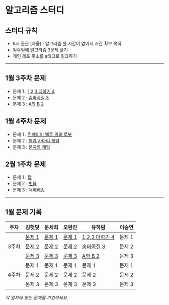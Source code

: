 # 알고리즘 스터디
## 스터디 규칙
- 8시 출근 (자율) : 알고리즘 풀 시간이 없어서 시간 확보 목적
- 일주일에 알고리즘 3문제 풀기
- 개인 레포 주소를 a태그로 링크하기

<hr>

## 1월 3주차 문제 
- 문제 1 : [1,2,3 더하기 4](https://www.acmicpc.net/problem/15989)
- 문제 2 : [숨바꼭질 3](https://www.acmicpc.net/problem/13549)
- 문제 3 : [A와 B 2](https://www.acmicpc.net/problem/12919)

## 1월 4주차 문제
- 문제 1 : [컨베이어 벨트 위의 로봇](https://www.acmicpc.net/problem/20055)
- 문제 2 : [뱀과 사다리 게임](https://www.acmicpc.net/problem/16928)
- 문제 3 : [문자열 게임](https://www.acmicpc.net/problem/20437)

## 2월 1주차 문제
- 문제 1 : [탑](https://www.acmicpc.net/problem/2493)
- 문제 2 : [빗물](https://www.acmicpc.net/problem/14719)
- 문제 3 : [택배배송](https://www.acmicpc.net/problem/5972)

<hr>

## 1월 문제 기록

<table>
  <thead>
    <tr>
      <th>주차</th>
      <th>김햇빛</th>
      <th>문세희</th>
      <th>오완진</th>
      <th>유하람</th>
      <th>이승연</th>
    </tr>
  </thead>
  <tbody>
      <tr>
      <td rowspan="3">3주차</td>
      <!-- 김햇빛 -->
      <td> <a href="https://github.com/woorively/baekjoon-TILs/tree/main/%EB%B0%B1%EC%A4%80/Gold/15989.%E2%80%851%EF%BC%8C%E2%80%852%EF%BC%8C%E2%80%853%E2%80%85%EB%8D%94%ED%95%98%EA%B8%B0%E2%80%854">문제 1</a></td>
      <!-- 문세희 -->
      <td><a href="https://github.com/ssafy08-study/aps-study/blob/main/%EB%AC%B8%EC%84%B8%ED%9D%AC/%EB%B0%B1%EC%A4%80/Gold/15989.%E2%80%851%EF%BC%8C%E2%80%852%EF%BC%8C%E2%80%853%E2%80%85%EB%8D%94%ED%95%98%EA%B8%B0%E2%80%854/1%EF%BC%8C%E2%80%852%EF%BC%8C%E2%80%853%E2%80%85%EB%8D%94%ED%95%98%EA%B8%B0%E2%80%854.java">문제 1</a></td>
      <!-- 오완진 -->
      <td><a href="https://github.com/ssafy-12-seoul-8/SWEET_POTATOES/tree/main/%EC%98%A4%EC%99%84%EC%A7%84/%EB%B0%B1%EC%A4%80/Gold/15989.%E2%80%851%EF%BC%8C%E2%80%852%EF%BC%8C%E2%80%853%E2%80%85%EB%8D%94%ED%95%98%EA%B8%B0%E2%80%854">문제 1</td>
      <!-- 유하람 -->
      <td><a href="유하람/백준/Gold/15989. 1， 2， 3 더하기 4">1,2,3 더하기 4</td>
      <!-- 이승연 -->
      <td>문제 1</td>
    </tr>
    <tr>
      <!-- 김햇빛 -->
      <td><a href="https://github.com/woorively/baekjoon-TILs/tree/main/%EB%B0%B1%EC%A4%80/Gold/13549.%E2%80%85%EC%88%A8%EB%B0%94%EA%BC%AD%EC%A7%88%E2%80%853">문제 2</a></td>
      <!-- 문세희 -->
      <td><a href="https://github.com/ssafy08-study/aps-study/blob/main/%EB%AC%B8%EC%84%B8%ED%9D%AC/%EB%B0%B1%EC%A4%80/Gold/13549.%E2%80%85%EC%88%A8%EB%B0%94%EA%BC%AD%EC%A7%88%E2%80%853/%EC%88%A8%EB%B0%94%EA%BC%AD%EC%A7%88%E2%80%853.java">문제 2<a></td>
      <!-- 오완진 -->
      <td><a href="https://github.com/ssafy-12-seoul-8/SWEET_POTATOES/tree/main/%EC%98%A4%EC%99%84%EC%A7%84/%EB%B0%B1%EC%A4%80/Gold/12919.%E2%80%85A%EC%99%80%E2%80%85B%E2%80%852">문제 2</td>
      <!-- 유하람 -->
      <td><a href="유하람/백준/Gold/13549. 숨바꼭질 3">숨바꼭질 3</td>
      <!-- 이승연 -->
      <td>문제 2</td>
    </tr>
    <tr>
      <!-- 김햇빛 -->
      <td><a href="https://github.com/woorively/baekjoon-TILs/tree/main/%EB%B0%B1%EC%A4%80/Gold/12919.%E2%80%85A%EC%99%80%E2%80%85B%E2%80%852">문제 3</a></td>
      <!-- 문세희 -->
      <td><a href="https://github.com/ssafy08-study/aps-study/blob/main/%EB%AC%B8%EC%84%B8%ED%9D%AC/%EB%B0%B1%EC%A4%80/Gold/15989.%E2%80%851%EF%BC%8C%E2%80%852%EF%BC%8C%E2%80%853%E2%80%85%EB%8D%94%ED%95%98%EA%B8%B0%E2%80%854/1%EF%BC%8C%E2%80%852%EF%BC%8C%E2%80%853%E2%80%85%EB%8D%94%ED%95%98%EA%B8%B0%E2%80%854.java">문제 3</a></td>
      <!-- 오완진 -->
      <td><a href="https://github.com/ssafy-12-seoul-8/SWEET_POTATOES/tree/main/%EC%98%A4%EC%99%84%EC%A7%84/%EB%B0%B1%EC%A4%80/Gold/13549.%E2%80%85%EC%88%A8%EB%B0%94%EA%BC%AD%EC%A7%88%E2%80%853">문제 3</td>
      <!-- 유하람 -->
      <td><a href="유하람/백준/Gold/12919. A와 B 2">A와 B 2</td>
      <!-- 이승연 -->
      <td>문제 3</td>
    </tr>
        <tr>
      <td rowspan="3">4주차</td>
      <!-- 김햇빛 -->
      <td>문제 1</td>
      <!-- 문세희 -->
      <td>문제 1</td>
      <!-- 오완진 -->
      <td>문제 1</td>
      <!-- 유하람 -->
      <td>문제 1</td>
      <!-- 이승연 -->
      <td>문제 1</td>
    </tr>
    <tr>
      <!-- 김햇빛 -->
      <td>문제 2</td>
      <!-- 문세희 -->
      <td>문제 2</td>
      <!-- 오완진 -->
      <td>문제 2</td>
      <!-- 유하람 -->
      <td>문제 2</td>
      <!-- 이승연 -->
      <td>문제 2</td>
    </tr>
    <tr>
      <!-- 김햇빛 -->
      <td>문제 3</td>
      <!-- 문세희 -->
      <td>문제 3</td>
      <!-- 오완진 -->
      <td>문제 3</td>
      <!-- 유하람 -->
      <td>문제 3</td>
      <!-- 이승연 -->
      <td>문제 3</td>
    </tr>
  </tbody>
</table>

*각 일차에 맞는 문제를 기입하세요.*
